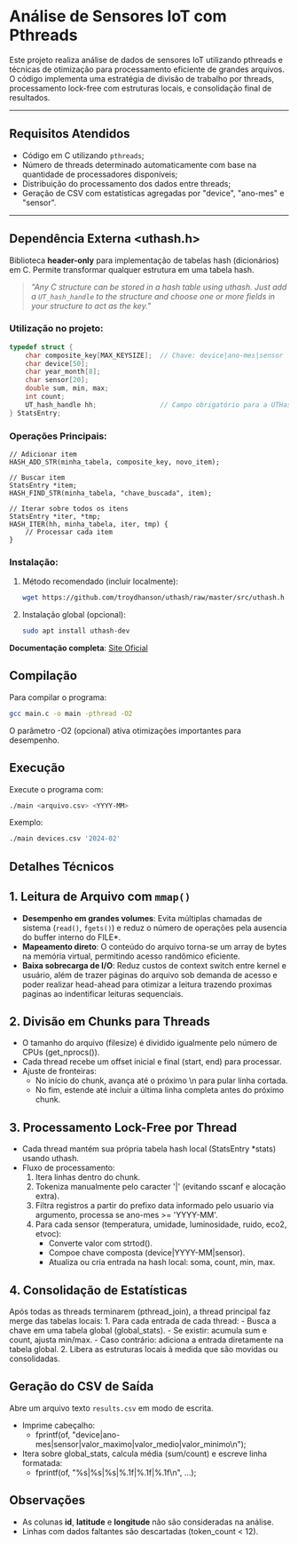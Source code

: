 # Análise de Sensores IoT com Pthreads

Este projeto realiza análise de dados de sensores IoT utilizando pthreads e técnicas de otimização para processamento eficiente de grandes arquivos. O código implementa uma estratégia de divisão de trabalho por threads, processamento lock-free com estruturas locais, e consolidação final de resultados.

---

## Requisitos Atendidos

- Código em C utilizando `pthreads`;
- Número de threads determinado automaticamente com base na quantidade de processadores disponíveis;
- Distribuição do processamento dos dados entre threads;
- Geração de CSV com estatísticas agregadas por "device", "ano-mes" e "sensor".

---

## Dependência Externa <uthash.h>

Biblioteca **header-only** para implementação de tabelas hash (dicionários) em C. Permite transformar qualquer estrutura em uma tabela hash.
> *"Any C structure can be stored in a hash table using uthash. Just add a `UT_hash_handle` to the structure and choose one or more fields in your structure to act as the key."*

### Utilização no projeto:
```c
typedef struct {
    char composite_key[MAX_KEYSIZE];  // Chave: device|ano-mes|sensor
    char device[50];
    char year_month[8];
    char sensor[20];
    double sum, min, max;
    int count;
    UT_hash_handle hh;                // Campo obrigatório para a UTHash
} StatsEntry;
```
### Operações Principais:
```
// Adicionar item
HASH_ADD_STR(minha_tabela, composite_key, novo_item);

// Buscar item
StatsEntry *item;
HASH_FIND_STR(minha_tabela, "chave_buscada", item);

// Iterar sobre todos os itens
StatsEntry *iter, *tmp;
HASH_ITER(hh, minha_tabela, iter, tmp) {
    // Processar cada item
}
```

### Instalação:

1. Método recomendado (incluir localmente):
   ```bash
   wget https://github.com/troydhanson/uthash/raw/master/src/uthash.h -P include/
   ```
   
3. Instalação global (opcional):
   ```bash
   sudo apt install uthash-dev
   ```
    
**Documentação completa**: [Site Oficial](https://troydhanson.github.io/uthash/)

## Compilação

Para compilar o programa:

```bash
gcc main.c -o main -pthread -O2
```
O parâmetro -O2 (opcional) ativa otimizações importantes para desempenho.

## Execução

Execute o programa com:

```bash
./main <arquivo.csv> <YYYY-MM>
```

Exemplo:

```bash
./main devices.csv '2024-02'
```

## Detalhes Técnicos

## 1. Leitura de Arquivo com `mmap()`

- **Desempenho em grandes volumes**: Evita múltiplas chamadas de sistema (`read()`, `fgets()`) e reduz o número de operações pela ausencia do buffer interno do FILE*.
- **Mapeamento direto**: O conteúdo do arquivo torna-se um array de bytes na memória virtual, permitindo acesso randômico eficiente.
- **Baixa sobrecarga de I/O**: Reduz custos de context switch entre kernel e usuário, além de trazer páginas do arquivo sob demanda de acesso e poder realizar head-ahead para otimizar a leitura trazendo proximas paginas ao indentificar leituras sequenciais.

## 2. Divisão em Chunks para Threads

- O tamanho do arquivo (filesize) é dividido igualmente pelo número de CPUs (get_nprocs()).
- Cada thread recebe um offset inicial e final (start, end) para processar.
- Ajuste de fronteiras:
    - No início do chunk, avança até o próximo \n para pular linha cortada.
    - No fim, estende até incluir a última linha completa antes do próximo chunk.
      
## 3. Processamento Lock-Free por Thread

- Cada thread mantém sua própria tabela hash local (StatsEntry *stats) usando uthash.
- Fluxo de processamento:
    1. Itera linhas dentro do chunk.
    2. Tokeniza manualmente pelo caracter '|' (evitando sscanf e alocação extra).
    3. Filtra registros a partir do prefixo data informado pelo usuario via argumento, processa se ano-mes >= 'YYYY-MM'.
    4. Para cada sensor (temperatura, umidade, luminosidade, ruido, eco2, etvoc):
       - Converte valor com strtod().
       - Compoe chave composta (device|YYYY-MM|sensor).
       - Atualiza ou cria entrada na hash local: soma, count, min, max.

## 4. Consolidação de Estatísticas

Após todas as threads terminarem (pthread_join), a thread principal faz merge das tabelas locais:
    1. Para cada entrada de cada thread:
        - Busca a chave em uma tabela global (global_stats).
        - Se existir: acumula sum e count, ajusta min/max.
        - Caso contrário: adiciona a entrada diretamente na tabela global.
    2. Libera as estruturas locais à medida que são movidas ou consolidadas.

## Geração do CSV de Saída

Abre um arquivo texto `results.csv` em modo de escrita.
- Imprime cabeçalho:
    - fprintf(of, "device|ano-mes|sensor|valor_maximo|valor_medio|valor_minimo\n");
- Itera sobre global_stats, calcula média (sum/count) e escreve linha formatada:
    -  fprintf(of, "%s|%s|%s|%.1f|%.1f|%.1f\n", ...);

## Observações
- As colunas **id**, **latitude** e **longitude** não são consideradas na análise.
- Linhas com dados faltantes são descartadas (token_count < 12).
